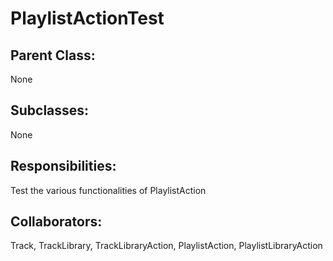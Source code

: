 # PlaylistActionTest

## Parent Class:
None

## Subclasses:
None

## Responsibilities:
Test the various functionalities of PlaylistAction

## Collaborators:
Track, TrackLibrary, TrackLibraryAction, PlaylistAction, PlaylistLibraryAction